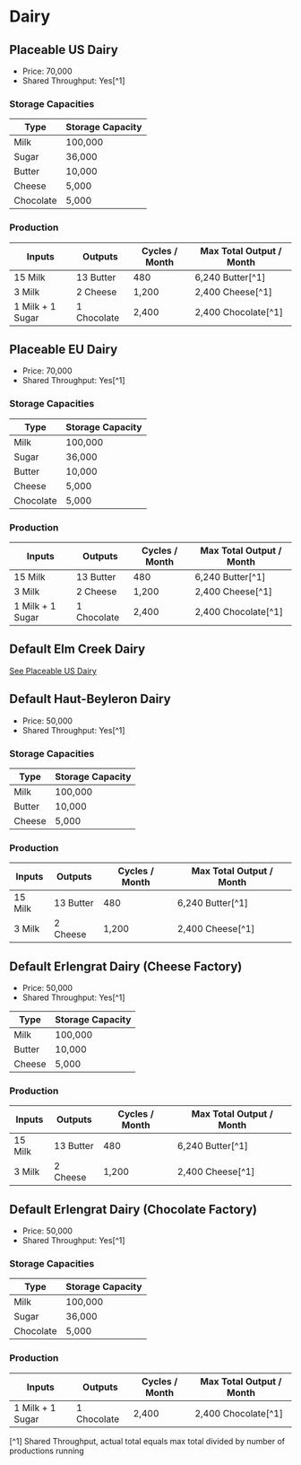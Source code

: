 # Dairy

## Placeable US Dairy

- Price: 70,000
- Shared Throughput: Yes[^1]

### Storage Capacities

| Type | Storage Capacity |
|---|---|
|Milk|100,000|
|Sugar|36,000|
|Butter|10,000|
|Cheese|5,000|
|Chocolate|5,000|

### Production

| Inputs | Outputs | Cycles / Month | Max Total Output / Month |
|---|---|---|---|
| 15 Milk | 13 Butter | 480 |6,240 Butter[^1] |
| 3 Milk | 2 Cheese | 1,200 |2,400 Cheese[^1] |
| 1 Milk + 1 Sugar | 1 Chocolate | 2,400 | 2,400 Chocolate[^1] |

## Placeable EU Dairy

- Price: 70,000
- Shared Throughput: Yes[^1]

### Storage Capacities

| Type | Storage Capacity |
|---|---|
|Milk|100,000|
|Sugar|36,000|
|Butter|10,000|
|Cheese|5,000|
|Chocolate|5,000|

### Production

| Inputs | Outputs | Cycles / Month | Max Total Output / Month |
|---|---|---|---|
| 15 Milk | 13 Butter | 480 |6,240 Butter[^1] |
| 3 Milk | 2 Cheese | 1,200 |2,400 Cheese[^1] |
| 1 Milk + 1 Sugar | 1 Chocolate | 2,400 | 2,400 Chocolate[^1] |

## Default Elm Creek Dairy

[See Placeable US Dairy](#placeable-us-dairy)

## Default Haut-Beyleron Dairy

- Price: 50,000
- Shared Throughput: Yes[^1]

### Storage Capacities

| Type | Storage Capacity |
|---|---|
|Milk|100,000|
|Butter|10,000|
|Cheese|5,000|

### Production

| Inputs | Outputs | Cycles / Month | Max Total Output / Month |
|---|---|---|---|
| 15 Milk | 13 Butter | 480 |6,240 Butter[^1] |
| 3 Milk | 2 Cheese | 1,200 |2,400 Cheese[^1] |

## Default Erlengrat Dairy (Cheese Factory)

- Price: 50,000
- Shared Throughput: Yes[^1]

| Type | Storage Capacity |
|---|---|
|Milk|100,000|
|Butter|10,000|
|Cheese|5,000|

### Production

| Inputs | Outputs | Cycles / Month | Max Total Output / Month |
|---|---|---|---|
| 15 Milk | 13 Butter | 480 |6,240 Butter[^1] |
| 3 Milk | 2 Cheese | 1,200 |2,400 Cheese[^1] |

## Default Erlengrat Dairy (Chocolate Factory)

- Price: 50,000
- Shared Throughput: Yes[^1]

### Storage Capacities

| Type | Storage Capacity |
|---|---|
|Milk|100,000|
|Sugar|36,000|
|Chocolate|5,000|

### Production

| Inputs | Outputs | Cycles / Month | Max Total Output / Month |
|---|---|---|---|
| 1 Milk + 1 Sugar | 1 Chocolate | 2,400 | 2,400 Chocolate[^1] |

[^1] Shared Throughput, actual total equals max total divided by number of productions running